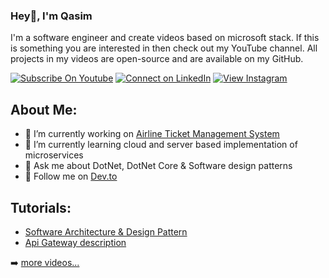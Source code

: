 ### Hey👋, I'm Qasim
I'm a software engineer and create videos based on microsoft stack. If this is something you are interested in then check out my YouTube channel. All projects in my videos are open-source and are available on my GitHub.

[![Subscribe On Youtube](https://img.shields.io/badge/Subscribe-red?style=for-the-badge&logo=youtube&logoColor=white)](https://www.youtube.com/channel/UCogGW-NRuadwBO12383k18A)
[![Connect on LinkedIn](https://img.shields.io/badge/connect-%230077B5.svg?&style=for-the-badge&logo=linkedin)](https://www.linkedin.com/in/muhammadqasim1985//)
[![View Instagram](https://img.shields.io/badge/view-%23E4405F.svg?&style=for-the-badge&logo=instagram&logoColor=white)](https://www.instagram.com/clevertalker/)


## About Me:
- 🔭 I’m currently working on [Airline Ticket Management System](https://github.com/qasimshk/AirlineManagementSystem)
- 🌱 I’m currently learning cloud and server based implementation of microservices
- 💬 Ask me about DotNet, DotNet Core & Software design patterns
- 💬 Follow me on [Dev.to](https://dev.to/qasimshk)


## Tutorials:
<!-- youtube videos: Start -->
- [Software Architecture & Design Pattern](https://www.youtube.com/watch?v=G5yfqUHsOPc)
- [Api Gateway description](https://www.youtube.com/watch?v=g7k0lh58CRc)
<!-- youtube videos: End -->

➡️ [more videos...](https://www.youtube.com/channel/UCogGW-NRuadwBO12383k18A/videos)
